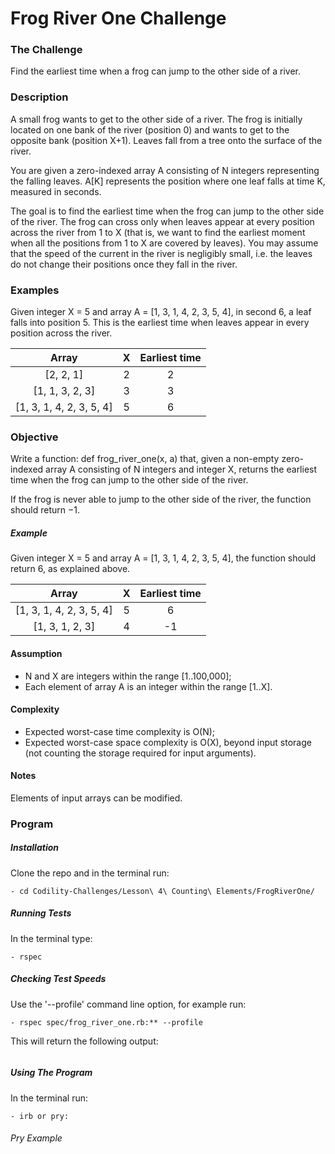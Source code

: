 # Frog River One Challenge

### The Challenge

Find the earliest time when a frog can jump to the other side of a river.

### Description

A small frog wants to get to the other side of a river. The frog is initially located on one bank of the river (position 0) and wants to get to the opposite bank (position X+1). Leaves fall from a tree onto the surface of the river.

You are given a zero-indexed array A consisting of N integers representing the falling leaves. A[K] represents the position where one leaf falls at time K, measured in seconds.

The goal is to find the earliest time when the frog can jump to the other side of the river. The frog can cross only when leaves appear at every position across the river from 1 to X (that is, we want to find the earliest moment when all the positions from 1 to X are covered by leaves). You may assume that the speed of the current in the river is negligibly small, i.e. the leaves do not change their positions once they fall in the river.

### Examples

Given integer X = 5 and array A = [1, 3, 1, 4, 2, 3, 5, 4], in second 6, a leaf falls into position 5. This is the earliest time when leaves appear in every position across the river.

Array  | X | Earliest time
:-------------: | :------------------------------: | :-------------:
[2, 2, 1] | 2 | 2
[1, 1, 3, 2, 3] | 3 | 3
[1, 3, 1, 4, 2, 3, 5, 4] | 5 | 6

### Objective
Write a function: def frog_river_one(x, a) that, given a non-empty zero-indexed array A consisting of N integers and integer X, returns the earliest time when the frog can jump to the other side of the river.

If the frog is never able to jump to the other side of the river, the function should return −1.

##### Example
Given integer X = 5 and array A = [1, 3, 1, 4, 2, 3, 5, 4], the function should return 6, as explained above.

Array  | X | Earliest time
:-------------: | :------------------------------: | :-------------:
[1, 3, 1, 4, 2, 3, 5, 4] | 5 | 6
[1, 3, 1, 2, 3] | 4 | -1

#### Assumption

- N and X are integers within the range [1..100,000];
- Each element of array A is an integer within the range [1..X].

#### Complexity

- Expected worst-case time complexity is O(N);
- Expected worst-case space complexity is O(X), beyond input storage (not counting the storage required for input arguments).

#### Notes
Elements of input arrays can be modified.

### Program

##### Installation
Clone the repo and in the terminal run:
```
- cd Codility-Challenges/Lesson\ 4\ Counting\ Elements/FrogRiverOne/
```

##### Running Tests
In the terminal type:
```
- rspec
```

##### Checking Test Speeds
Use the '--profile' command line option, for example run:

```
- rspec spec/frog_river_one.rb:** --profile
```

This will return the following output:

```
```

##### Using The Program
In the terminal run:

```
- irb or pry:
```

###### Pry Example
```
```
